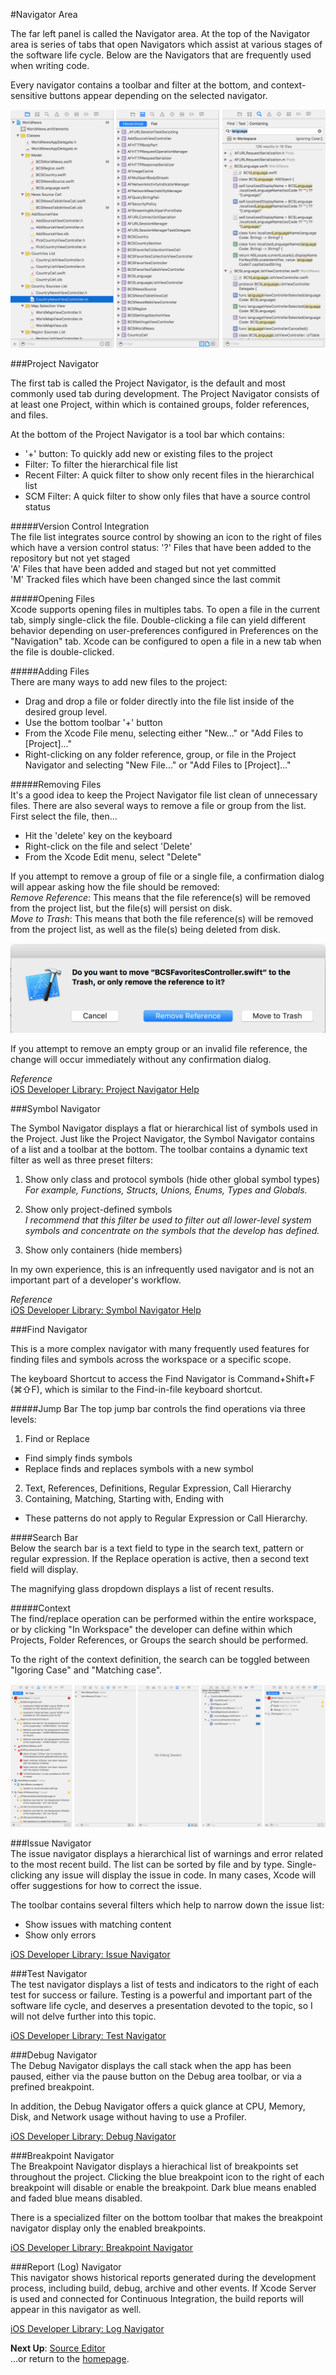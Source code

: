 #Navigator Area  

The far left panel is called the Navigator area. At the top of the Navigator area is series of tabs that open Navigators which assist at various stages of the software life cycle. Below are the Navigators that are frequently used when writing code.  

Every navigator contains a toolbar and filter at the bottom, and context-sensitive buttons appear depending on the selected navigator.  

![developer-navigators](images/developer-navigators.png)  

###Project Navigator  

The first tab is called the Project Navigator, is the default and most commonly used tab during development. The Project Navigator consists of at least one Project, within which is contained groups, folder references, and files.

At the bottom of the Project Navigator is a tool bar which contains:  
* '+' button: To quickly add new or existing files to the project  
* Filter: To filter the hierarchical file list  
* Recent Filter: A quick filter to show only recent files in the hierarchical list  
* SCM Filter: A quick filter to show only files that have a source control status  

#####Version Control Integration  
The file list integrates source control by showing an icon to the right of files which have a version control status: '?' Files that have been added to the repository but not yet staged  
'A' Files that have been added and staged but not yet committed  
'M' Tracked files which have been changed since the last commit  

#####Opening Files  
Xcode supports opening files in multiples tabs. To open a file in the current tab, simply single-click the file. Double-clicking a file can yield different behavior depending on user-preferences configured in Preferences on the "Navigation" tab. Xcode can be configured to open a file in a new tab when the file is double-clicked.  

#####Adding Files  
There are many ways to add new files to the project:  
* Drag and drop a file or folder directly into the file list inside of the desired group level.  
* Use the bottom toolbar '+' button  
* From the Xcode File menu, selecting either "New..." or "Add Files to [Project]..."  
* Right-clicking on any folder reference, group, or file in the Project Navigator and selecting "New File..." or "Add Files to [Project]..."  

#####Removing Files  
It's a good idea to keep the Project Navigator file list clean of unnecessary files. There are also several ways to remove a file or group from the list. First select the file, then...  
* Hit the 'delete' key on the keyboard  
* Right-click on the file and select 'Delete'  
* From the Xcode Edit menu, select "Delete"  

If you attempt to remove a group of file or a single file, a confirmation dialog will appear asking how the file should be removed:  
*Remove Reference*: This means that the file reference(s) will be removed from the project list, but the file(s) will persist on disk.  
*Move to Trash*: This means that both the file reference(s) will be removed from the project list, as well as the file(s) being deleted from disk.  

![delete-confirmation-dialog](images/delete-confirmation-dialog.png)  

If you attempt to remove an empty group or an invalid file reference, the change will occur immediately without any confirmation dialog.  

*Reference*  
[iOS Developer Library: Project Navigator Help](https://developer.apple.com/library/ios/recipes/xcode_help-structure_navigator/articles/About_the_Project_Navigator.html)  

###Symbol Navigator  

The Symbol Navigator displays a flat or hierarchical list of symbols used in the Project. Just like the Project Navigator, the Symbol Navigator contains of a list and a toolbar at the bottom. The toolbar contains a dynamic text filter as well as three preset filters:  

1. Show only class and protocol symbols (hide other global symbol types)  
*For example, Functions, Structs, Unions, Enums, Types and Globals.*  

2. Show only project-defined symbols  
*I recommend that this filter be used to filter out all lower-level system symbols and concentrate on the symbols that the develop has defined.*  

3. Show only containers (hide members)  

In my own experience, this is an infrequently used navigator and is not an important part of a developer's workflow.  

*Reference*  
[iOS Developer Library: Symbol Navigator Help](https://developer.apple.com/library/ios/recipes/xcode_help-symbol_navigator/Recipe.html)  

###Find Navigator  

This is a more complex navigator with many frequently used features for finding files and symbols across the workspace or a specific scope.

The keyboard Shortcut to access the Find Navigator is Command+Shift+F (⌘⇧F), which is similar to the Find-in-file keyboard shortcut.  

#####Jump Bar
The top jump bar controls the find operations via three levels:  
1. Find or Replace  
  * Find simply finds symbols  
  * Replace finds and replaces symbols with a new symbol  
2. Text, References, Definitions, Regular Expression, Call Hierarchy  
3. Containing, Matching, Starting with, Ending with  
  * These patterns do not apply to Regular Expression or Call Hierarchy.  

####Search Bar  
Below the search bar is a text field to type in the search text, pattern or regular expression. If the Replace operation is active, then a second text field will display.

The magnifying glass dropdown displays a list of recent results.

#####Context  
The find/replace operation can be performed within the entire workspace, or by clicking "In Workspace" the developer can define within which Projects, Folder References, or Groups the search should be performed.  

To the right of the context definition, the search can be toggled between "Igoring Case" and "Matching case".  

![build-debug-navigators](images/build-debug-navigators.png)  

###Issue Navigator  
The issue navigator displays a hierarchical list of warnings and error related to the most recent build. The list can be sorted by file and by type. Single-clicking any issue will display the issue in code. In many cases, Xcode will offer suggestions for how to correct the issue.  

The toolbar contains several filters which help to narrow down the issue list:  
* Show issues with matching content  
* Show only errors  

[iOS Developer Library: Issue Navigator](https://developer.apple.com/library/ios/recipes/xcode_help-issue_navigator/articles/viewing_issues_in_the_issue_navigator.html)  

###Test Navigator  
The test navigator displays a list of tests and indicators to the right of each test for success or failure. Testing is a powerful and important part of the software life cycle, and deserves a presentation devoted to the topic, so I will not delve further into this topic.  

[iOS Developer Library: Test Navigator](https://developer.apple.com/library/ios/recipes/xcode_help-test_navigator/Recipe.html)  

###Debug Navigator  
The Debug Navigator displays the call stack when the app has been paused, either via the pause button on the Debug area toolbar, or via a prefined breakpoint.  

In addition, the Debug Navigator offers a quick glance at CPU, Memory, Disk, and Network usage without having to use a Profiler.  

[iOS Developer Library: Debug Navigator](https://developer.apple.com/library/ios/recipes/xcode_help-debug_navigator/articles/about_debug_navigator.html)  

###Breakpoint Navigator  
The Breakpoint Navigator displays a hierachical list of breakpoints set throughout the project. Clicking the blue breakpoint icon to the right of each breakpoint will disable or enable the breakpoint. Dark blue means enabled and faded blue means disabled.  

There is a specialized filter on the bottom toolbar that makes the breakpoint navigator display only the enabled breakpoints.  

[iOS Developer Library: Breakpoint Navigator](https://developer.apple.com/library/ios/recipes/xcode_help-breakpoint_navigator/articles/about_breakpoint_navigator.html)  

###Report (Log) Navigator  
This navigator shows historical reports generated during the development process, including build, debug, archive and other events. If Xcode Server is used and connected for Continuous Integration, the build reports will appear in this navigator as well.  

[iOS Developer Library: Log Navigator](https://developer.apple.com/library/ios/recipes/xcode_help-log_navigator/articles/log_navigator-about.html)  

**Next Up**: [Source Editor](source-editor.md)  
...or return to the [homepage](README.md).
